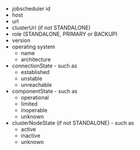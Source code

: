 * jobscheduler id
* host
* url
* clusterUrl (if not STANDALONE)
* role (STANDALONE, PRIMARY or BACKUP)
* version
* operating system
    * name
    * architecture
* connectionState - such as
	* established
	* unstable
	* unreachable
* componentState - such as
	* operational
	* limited
	* inoperable
	* unknown
* clusterNodeState (if not STANDALONE) - such as
	* active
	* inactive
	* unknown
